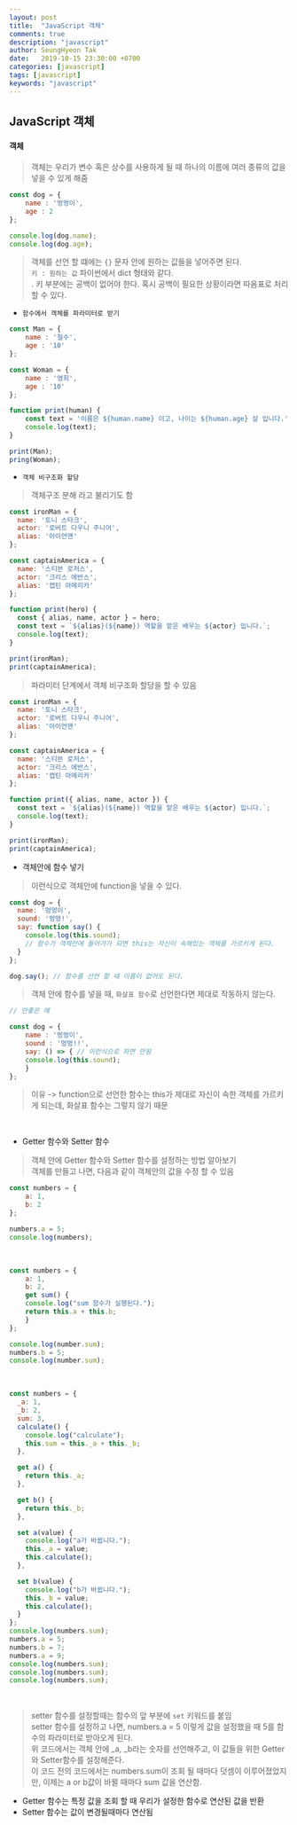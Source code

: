 ```yaml
---
layout: post
title:  "JavaScript 객체"
comments: true
description: "javascript"
author: SeungHyeon Tak
date:   2019-10-15 23:30:00 +0700
categories: [javascript]
tags: [javascript]
keywords: "javascript"
---
```

## JavaScript 객체

#### 객체
> 객체는 우리가 변수 혹은 상수를 사용하게 될 때 하나의 이름에 여러 종류의 값을 넣을 수 있게 해줌 <br>

```javascript
const dog = {
	name : '멍멍이',
	age : 2
};

console.log(dog.name);
console.log(dog.age);
```

> 객체를 선언 할 떄에는 `{}` 문자 안에 원하는 값들을 넣어주면 된다. <br>
> `키 : 원하는 값` 파이썬에서 dict 형태와 같다. <br>.
> 키 부분에는 공백이 없어야 한다. 혹시 공백이 필요한 상황이라면 따옴표로 처리 할 수 있다. <br>

* `함수에서 객체를 파라미터로 받기`

```javascript
const Man = {
	name : '철수',
	age : '10'
};

const Woman = {
	name : '영희',
	age : '10'
};

function print(human) {
	const text = '이름은 ${human.name} 이고, 나이는 ${human.age} 살 입니다.';
	console.log(text);
}

print(Man);
pring(Woman);
```

* `객체 비구조화 할당`

> 객체구조 분해 라고 불리기도 함

```javascript
const ironMan = {
  name: '토니 스타크',
  actor: '로버트 다우니 주니어',
  alias: '아이언맨'
};

const captainAmerica = {
  name: '스티븐 로저스',
  actor: '크리스 에반스',
  alias: '캡틴 아메리카'
};

function print(hero) {
  const { alias, name, actor } = hero;
  const text = `${alias}(${name}) 역할을 맡은 배우는 ${actor} 입니다.`;
  console.log(text);
}

print(ironMan);
print(captainAmerica);
```

> 파라미터 단계에서 객체 비구조화 할당을 할 수 있음

```javascript
const ironMan = {
  name: '토니 스타크',
  actor: '로버트 다우니 주니어',
  alias: '아이언맨'
};

const captainAmerica = {
  name: '스티븐 로저스',
  actor: '크리스 에반스',
  alias: '캡틴 아메리카'
};

function print({ alias, name, actor }) {
  const text = `${alias}(${name}) 역할을 맡은 배우는 ${actor} 입니다.`;
  console.log(text);
}

print(ironMan);
print(captainAmerica);
```

* 객체안에 함수 넣기
> 이런식으로 객체안에 function을 넣을 수 있다.

```javascript
const dog = {
  name: '멍멍이',
  sound: '멍멍!',
  say: function say() {
    console.log(this.sound);
    // 함수가 객체안에 들어가가 되면 this는 자신이 속해있는 객체를 가르키게 된다.
  }
};

dog.say(); // 함수를 선언 할 때 이름이 없어도 된다.
```

> 객체 안에 함수를 넣을 때, `화살표 함수`로 선언한다면 제대로 작동하지 않는다.

```javascript
// 안좋은 예

const dog = {
    name : '멍멍이',
    sound : '멍멍!!',
    say: () => { // 이런식으로 하면 안됨
	console.log(this.sound);
    }
};
```

> 이유 -> function으로 선언한 함수는 this가 제대로 자신이 속한 객체를 가르키게 되는데, 화살표 함수는 그렇지 않기 때문

<br>

* Getter 함수와 Setter 함수

> 객체 안에 Getter 함수와 Setter 함수를 설정하는 방법 알아보기 <br>
> 객체를 만들고 나면, 다음과 같이 객체안의 값을 수정 할 수 있음

```javascript
const numbers = {
    a: 1,
    b: 2
};

numbers.a = 5;
console.log(numbers);
```

<br>

```javascript
const numbers = {
    a: 1,
    b: 2,
    get sum() {
	console.log("sum 함수가 실행된다.");
	return this.a + this.b;
    }
};

console.log(number.sum);
numbers.b = 5;
console.log(number.sum);
```

<br>

```javascript
const numbers = {
  _a: 1,
  _b: 2,
  sum: 3,
  calculate() {
    console.log("calculate");
    this.sum = this._a + this._b;
  },

  get a() {
    return this._a;
  },

  get b() {
    return this._b;
  },

  set a(value) {
    console.log("a가 바뀝니다.");
    this._a = value;
    this.calculate();
  },

  set b(value) {
    console.log("b가 바뀝니다.");
    this._b = value;
    this.calculate();
  }
};
console.log(numbers.sum);
numbers.a = 5;
numbers.b = 7;
numbers.a = 9;
console.log(numbers.sum);
console.log(numbers.sum);
console.log(numbers.sum);

```

<br>

> setter 함수를 설정할때는 함수의 앞 부분에 `set` 키워드를 붙임 <br>
> setter 함수를 설정하고 나면, numbers.a = 5 이렇게 값을 설정했을 때 5를 함수의 파라미터로 받아오게 된다. <br>
> 위 코드에서는 객체 안에 _a, _b라는 숫자를 선언해주고, 이 값들을 위한 Getter와 Setter함수를 설정해준다. <br>
> 이 코드 전의 코드에서는 numbers.sum이 조회 될 때마다 덧셈이 이루어졌었지만, 이제는 a or b값이 바뀔 때마다 sum 값을 연산함. <br>

* Getter 함수는 특정 값을 조회 할 때 우리가 설정한 함수로 연산된 값을 반환
* Setter 함수는 값이 변경될때마다 연산됨

